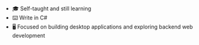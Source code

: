 - 🎓 Self-taught and still learning
- ⌨️ Write in C#
- 🖥️ Focused on building desktop applications and exploring backend web development

<!---
TwwcTech/TwwcTech is a ✨ special ✨ repository because its `README.md` (this file) appears on your GitHub profile.
You can click the Preview link to take a look at your changes.
--->
